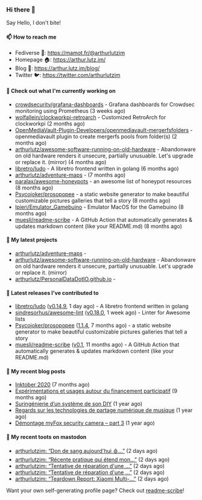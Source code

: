 ### Hi there 👋

Say Hello, I don't bite!

#### 📫 How to reach me

- Fediverse 🐘: https://mamot.fr/@arthurlutzim
- Homepage 🏠: https://arthur.lutz.im/
- Blog 📰: https://arthur.lutz.im/blog/
- Twitter 🐦: https://twitter.com/arthurlutzim

#### 👷 Check out what I'm currently working on

- [crowdsecurity/grafana-dashboards](https://github.com/crowdsecurity/grafana-dashboards) - Grafana dashboards for Crowdsec monitoring using Prometheus (3 weeks ago)
- [wolfallein/clockworkpi-retroarch](https://github.com/wolfallein/clockworkpi-retroarch) - Customized RetroArch for clockworkpi (2 months ago)
- [OpenMediaVault-Plugin-Developers/openmediavault-mergerfsfolders](https://github.com/OpenMediaVault-Plugin-Developers/openmediavault-mergerfsfolders) - openmediavault plugin to create mergerfs pools from folder(s) (2 months ago)
- [arthurlutz/awesome-software-running-on-old-hardware](https://github.com/arthurlutz/awesome-software-running-on-old-hardware) - Abandonware on old hardware renders it unsecure, partially unusuable. Let&#39;s upgrade or replace it. (mirror) (4 months ago)
- [libretro/ludo](https://github.com/libretro/ludo) - A libretro frontend written in golang (6 months ago)
- [arthurlutz/adventure-maps](https://github.com/arthurlutz/adventure-maps) -  (7 months ago)
- [paralax/awesome-honeypots](https://github.com/paralax/awesome-honeypots) - an awesome list of honeypot resources (8 months ago)
- [Psycojoker/prosopopee](https://github.com/Psycojoker/prosopopee) - a static website generator to make beautiful customizable pictures galleries that tell a story (8 months ago)
- [lpieri/Emulator_Gamebuino](https://github.com/lpieri/Emulator_Gamebuino) - Emulator MacOS for the Gamebuino (8 months ago)
- [muesli/readme-scribe](https://github.com/muesli/readme-scribe) - A GitHub Action that automatically generates &amp; updates markdown content (like your README.md) (8 months ago)

#### 🌱 My latest projects

- [arthurlutz/adventure-maps](https://github.com/arthurlutz/adventure-maps) - 
- [arthurlutz/awesome-software-running-on-old-hardware](https://github.com/arthurlutz/awesome-software-running-on-old-hardware) - Abandonware on old hardware renders it unsecure, partially unusuable. Let&#39;s upgrade or replace it. (mirror)
- [arthurlutz/PersonalDataDotIO.github.io](https://github.com/arthurlutz/PersonalDataDotIO.github.io) - 

#### 🔭 Latest releases I've contributed to

- [libretro/ludo](https://github.com/libretro/ludo) ([v0.14.9](https://github.com/libretro/ludo/releases/tag/v0.14.9), 1 day ago) - A libretro frontend written in golang
- [sindresorhus/awesome-lint](https://github.com/sindresorhus/awesome-lint) ([v0.18.0](https://github.com/sindresorhus/awesome-lint/releases/tag/v0.18.0), 1 week ago) - Linter for Awesome lists
- [Psycojoker/prosopopee](https://github.com/Psycojoker/prosopopee) ([1.1.4](https://github.com/Psycojoker/prosopopee/releases/tag/1.1.4), 7 months ago) - a static website generator to make beautiful customizable pictures galleries that tell a story
- [muesli/readme-scribe](https://github.com/muesli/readme-scribe) ([v0.1](https://github.com/muesli/readme-scribe/releases/tag/v0.1), 11 months ago) - A GitHub Action that automatically generates &amp; updates markdown content (like your README.md)

#### 📜 My recent blog posts

- [Inktober 2020](https://arthur.lutz.im/blog/2020/11/09/inktober-2020/) (7 months ago)
- [Expérimentations et usages autour du financement participatif](https://arthur.lutz.im/blog/2020/09/21/experimentations-et-usages-autour-du-financement-participatif/) (9 months ago)
- [Suringénierie d’un système de son DIY](https://arthur.lutz.im/blog/2020/06/01/suringenierie-dun-systeme-de-son-diy/) (1 year ago)
- [Regards sur les technologies de partage numérique de musique](https://arthur.lutz.im/blog/2020/05/23/regards-sur-les-technologies-de-partage-numerique-de-musique/) (1 year ago)
- [Démontage myFox security camera – part 3](https://arthur.lutz.im/blog/2020/04/28/demontage-myfox-security-camera-part-3/) (1 year ago)

#### 🐘 My recent toots on mastodon

- [arthurlutzim: “Don de sang aujourd&#39;hui 🩸…”](https://mamot.fr/@arthurlutzim/106450348701077566) (2 days ago)
- [arthurlutzim: “Récente pratique qui étend mon…”](https://mamot.fr/@arthurlutzim/106448124599523308) (2 days ago)
- [arthurlutzim: “Tentative de réparation d&#39;une …”](https://mamot.fr/@arthurlutzim/106447952354445368) (2 days ago)
- [arthurlutzim: “Tentative de réparation d&#39;une …”](https://mamot.fr/@arthurlutzim/106447910756957462) (2 days ago)
- [arthurlutzim: “Teardown Report: Xiaomi Multi-…”](https://mamot.fr/@arthurlutzim/106447756180529952) (2 days ago)

Want your own self-generating profile page? Check out [readme-scribe](https://github.com/muesli/readme-scribe)!
